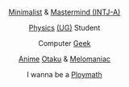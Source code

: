 <!--
<p><a href="https://en.wikipedia.org/"><img src="https://komarev.com/ghpvc/?username=sadhukhanr&label=[eye 👁]&labelColor=ffffff&color=8f8f8f&style=for-the-badge" alt="i'm gone :)" /></a></p>
<p><a href="https://www.playstation.com/en-in/ps5/"><img src="https://img.shields.io/badge/PS5-lightgrey?style=for-the-badge&logo=playstation&5logoWidth=40" alt="i'm gone :)" /></a></p>
-->
<!---
<p><a href="https://cx0y.netlify.app/">[website]</a></p>
-->
<br>
<!--
<p align="center"><a href="https://github.com/"><img src="https://blogger.googleusercontent.com/img/b/R29vZ2xl/AVvXsEisuRDlE9KZqe_HLfE6332bKJD-38r28152cHqzDO0zt-SsgYBRlXiWe3Vv5eAYbvBF3PU8hDXE7j6yt4bq4soJRxnPOOiAcM1mVxbtzG_0_CJGJeZlzjY3RE6dGWl4of_v6hFuR2qPZ7CJOOHDgvAPxoO5W7m269asKC9Jd0YHSzEPRfMaDn_QpwZHeg/s1600/0.png"></a></p>
-->
<p align="center"><a href="https://en.wiktionary.org/wiki/minimalist">Minimalist</a> & <a href="https://psychology.fandom.com/wiki/INTJ">Mastermind (INTJ-A)</a></p>
<p align="center"><a href="https://en.wikipedia.org/wiki/Physics">Physics</a> <a href="https://en.wikipedia.org/wiki/Undergraduate_education">(UG)</a> Student</p>
<p align="center">Computer <a href="https://en.wikipedia.org/wiki/Geek">Geek</a></p>
<p align="center"><a href="https://en.wikipedia.org/wiki/Anime">Anime</a> <a href="https://en.wikipedia.org/wiki/Otaku">Otaku</a> & <a href="https://en.wiktionary.org/wiki/melomaniac">Melomaniac</a></p>
<!--
<p align="center"><a href="https://en.wikipedia.org/wiki/Research">Researching</a> on <a href="https://en.wikipedia.org/wiki/Quantum_field_theory">QFT</a></p>
<p align="center">Learning <a href="https://en.wikipedia.org/wiki/Quantum_computing">Quantum Computing</a></p>
-->
<p align="center">I wanna be a <a href="https://en.wikipedia.org/wiki/Polymath">Ploymath</a><p>



